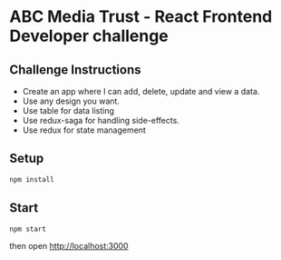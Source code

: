 # ABC Media Trust - React Frontend Developer challenge

## Challenge Instructions

- Create an app where I can add, delete, update and view a data.
- Use any design you want.
- Use table for data listing
- Use redux-saga for handling side-effects.
- Use redux for state management

## Setup

```bash
npm install
```

## Start

```bash
npm start
```

then open [http://localhost:3000](http://localhost:3000)
